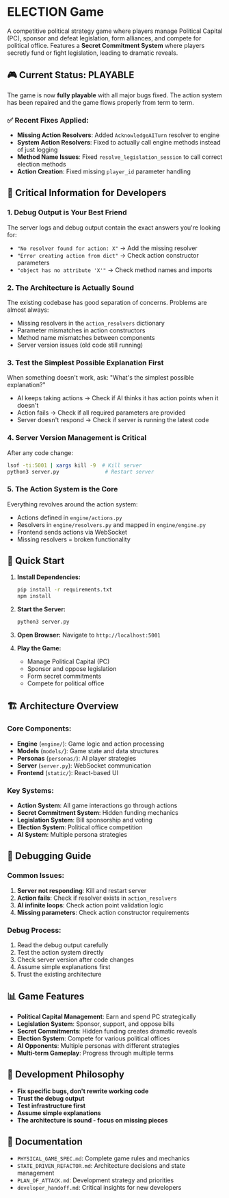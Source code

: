 # ELECTION Game

A competitive political strategy game where players manage Political Capital (PC), sponsor and defeat legislation, form alliances, and compete for political office. Features a **Secret Commitment System** where players secretly fund or fight legislation, leading to dramatic reveals.

## **🎮 Current Status: PLAYABLE**

The game is now **fully playable** with all major bugs fixed. The action system has been repaired and the game flows properly from term to term.

### **✅ Recent Fixes Applied:**
- **Missing Action Resolvers**: Added `AcknowledgeAITurn` resolver to engine
- **System Action Resolvers**: Fixed to actually call engine methods instead of just logging
- **Method Name Issues**: Fixed `resolve_legislation_session` to call correct election methods
- **Action Creation**: Fixed missing `player_id` parameter handling

## **🚨 Critical Information for Developers**

### **1. Debug Output is Your Best Friend**
The server logs and debug output contain the exact answers you're looking for:
- `"No resolver found for action: X"` → Add the missing resolver
- `"Error creating action from dict"` → Check action constructor parameters
- `"object has no attribute 'X'"` → Check method names and imports

### **2. The Architecture is Actually Sound**
The existing codebase has good separation of concerns. Problems are almost always:
- Missing resolvers in the `action_resolvers` dictionary
- Parameter mismatches in action constructors
- Method name mismatches between components
- Server version issues (old code still running)

### **3. Test the Simplest Possible Explanation First**
When something doesn't work, ask: "What's the simplest possible explanation?"
- AI keeps taking actions → Check if AI thinks it has action points when it doesn't
- Action fails → Check if all required parameters are provided
- Server doesn't respond → Check if server is running the latest code

### **4. Server Version Management is Critical**
After any code change:
```bash
lsof -ti:5001 | xargs kill -9  # Kill server
python3 server.py               # Restart server
```

### **5. The Action System is the Core**
Everything revolves around the action system:
- Actions defined in `engine/actions.py`
- Resolvers in `engine/resolvers.py` and mapped in `engine/engine.py`
- Frontend sends actions via WebSocket
- Missing resolvers = broken functionality

## **🎯 Quick Start**

1. **Install Dependencies:**
   ```bash
   pip install -r requirements.txt
   npm install
   ```

2. **Start the Server:**
   ```bash
   python3 server.py
   ```

3. **Open Browser:**
   Navigate to `http://localhost:5001`

4. **Play the Game:**
   - Manage Political Capital (PC)
   - Sponsor and oppose legislation
   - Form secret commitments
   - Compete for political office

## **🏗️ Architecture Overview**

### **Core Components:**
- **Engine** (`engine/`): Game logic and action processing
- **Models** (`models/`): Game state and data structures
- **Personas** (`personas/`): AI player strategies
- **Server** (`server.py`): WebSocket communication
- **Frontend** (`static/`): React-based UI

### **Key Systems:**
- **Action System**: All game interactions go through actions
- **Secret Commitment System**: Hidden funding mechanics
- **Legislation System**: Bill sponsorship and voting
- **Election System**: Political office competition
- **AI System**: Multiple persona strategies

## **🐛 Debugging Guide**

### **Common Issues:**
1. **Server not responding**: Kill and restart server
2. **Action fails**: Check if resolver exists in `action_resolvers`
3. **AI infinite loops**: Check action point validation logic
4. **Missing parameters**: Check action constructor requirements

### **Debug Process:**
1. Read the debug output carefully
2. Test the action system directly
3. Check server version after code changes
4. Assume simple explanations first
5. Trust the existing architecture

## **📊 Game Features**

- **Political Capital Management**: Earn and spend PC strategically
- **Legislation System**: Sponsor, support, and oppose bills
- **Secret Commitments**: Hidden funding creates dramatic reveals
- **Election System**: Compete for various political offices
- **AI Opponents**: Multiple personas with different strategies
- **Multi-term Gameplay**: Progress through multiple terms

## **🎯 Development Philosophy**

- **Fix specific bugs, don't rewrite working code**
- **Trust the debug output**
- **Test infrastructure first**
- **Assume simple explanations**
- **The architecture is sound - focus on missing pieces**

## **📝 Documentation**

- `PHYSICAL_GAME_SPEC.md`: Complete game rules and mechanics
- `STATE_DRIVEN_REFACTOR.md`: Architecture decisions and state management
- `PLAN_OF_ATTACK.md`: Development strategy and priorities
- `developer_handoff.md`: Critical insights for new developers